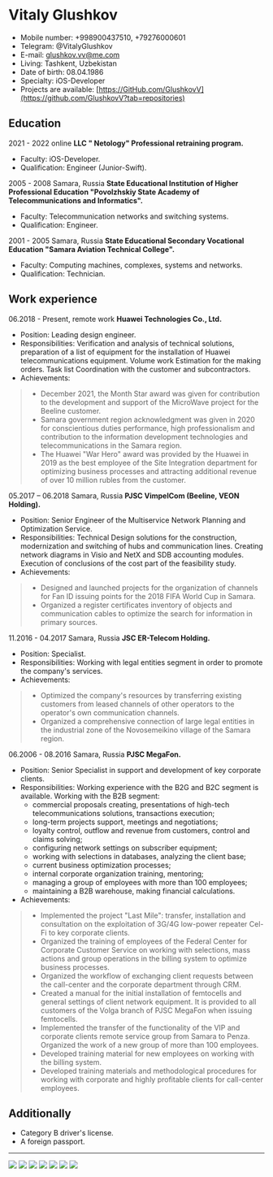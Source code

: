 # Vitaly Glushkov

- Mobile number:            +998900437510, +79276000601
- Telegram:                 @VitalyGlushkov
- E-mail:                   glushkov.vv@me.com
- Living:                   Tashkent, Uzbekistan
- Date of birth:            08.04.1986
- Specialty:                iOS-Developer
- Projects are available:   [https://GitHub.com/GlushkovV](https://github.com/GlushkovV?tab=repositories)

## Education

2021 - 2022 online
**LLC " Netology" Professional retraining program.**
- Faculty: iOS-Developer.
- Qualification: Engineer (Junior-Swift).

2005 - 2008 Samara, Russia
**State Educational Institution of Higher Professional Education "Povolzhskiy State Academy of Telecommunications and Informatics".**
- Faculty: Telecommunication networks and switching systems.
- Qualification: Engineer.

2001 - 2005 Samara, Russia
**State Educational Secondary Vocational Education "Samara Aviation Technical College".**
- Faculty: Computing machines, complexes, systems and networks.
- Qualification: Technician.

## Work experience

06.2018 - Present, remote work
**Huawei Technologies Co., Ltd.**
- Position: Leading design engineer.
- Responsibilities: Verification and analysis of technical solutions, preparation of a list of equipment for the installation of Huawei telecommunications equipment. Volume work Estimation for the making orders. Task list Coordination with the customer and subcontractors.
- Achievements:
> - December 2021, the Month Star award was given for contribution to the development and support of the MicroWave project for the Beeline customer.
> - Samara government region acknowledgment was given in 2020 for conscientious duties performance, high professionalism and contribution to the information development technologies and telecommunications in the Samara region.
> - The Huawei "War Hero" award was provided by the Huawei in 2019 as the best employee of the Site Integration department for optimizing business processes and attracting additional revenue of over 10 million rubles from the customer.

05.2017 – 06.2018 Samara, Russia
**PJSС VimpelCom (Beeline, VEON Holding).**
- Position: Senior Engineer of the Multiservice Network Planning and Optimization Service.
- Responsibilities: Technical Design solutions for the construction, modernization and switching of hubs and communication lines. Creating network diagrams in Visio and NetX and SDB accounting modules. Execution of conclusions of the cost part of the feasibility study.
- Achievements:
> - Designed and launched projects for the organization of channels for Fan ID issuing points for the 2018 FIFA World Cup in Samara.
> - Organized a register certificates inventory of objects and communication cables to optimize the search for information in primary sources.

11.2016 - 04.2017 Samara, Russia
**JSC ER-Telecom Holding.**
- Position: Specialist.
- Responsibilities: Working with legal entities segment in order to promote the company's services.
- Achievements:
> - Optimized the company's resources by transferring existing customers from leased channels of other operators to the operator's own communication channels.
> - Organized a comprehensive connection of large legal entities in the industrial zone of the Novosemeikino village of the Samara region.

06.2006 - 08.2016 Samara, Russia
**PJSС MegaFon.**
- Position: Senior Specialist in support and development of key corporate clients.
- Responsibilities: Working experience with the B2G and B2C segment is available. Working with the B2B segment:
  - commercial proposals creating, presentations of high-tech telecommunications solutions, transactions execution; 
  - long-term projects support, meetings and negotiations; 
  - loyalty control, outflow and revenue from customers, control and claims solving; 
  - configuring network settings on subscriber equipment;
  - working with selections in databases, analyzing the client base;
  - current business optimization processes;
  - internal corporate organization training, mentoring;
  - managing a group of employees with more than 100 employees;
  - maintaining a B2B warehouse, making financial calculations.
- Achievements:
> - Implemented the project "Last Mile": transfer, installation and consultation on the exploitation of 3G/4G low-power repeater Cel-Fi to key corporate clients. 
> - Organized the training of employees of the Federal Center for Corporate Customer Service on working with selections, mass actions and group operations in the billing system to optimize business processes.
> - Organized the workflow of exchanging client requests between the call-center and the corporate department through CRM.
> - Created a manual for the initial installation of femtocells and general settings of client network equipment. It is provided to all customers of the Volga branch of PJSC MegaFon when issuing femtocells.
> - Implemented the transfer of the functionality of the VIP and corporate clients remote service group from Samara to Penza. Organized the work of a new group of more than 100 employees.
> - Developed training material for new employees on working with the billing system.
> - Developed training materials and methodological procedures for working with corporate and highly profitable clients for call-center employees.


## Additionally
- Category B driver's license.
- A foreign passport.


---

![](img/certificate.jpg)
![](img/diploma1.jpg)
![](img/diploma2.jpg)
![](img/gramota.jpeg)
![](img/IMG_1726.jpg)
![](img/war_heroes.jpeg)
![](img/foto.jpeg)
